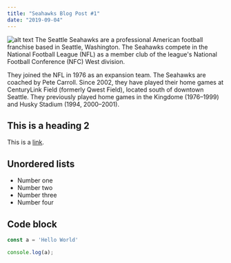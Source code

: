 ```yaml
---
title: "Seahawks Blog Post #1"
date: "2019-09-04"
---
```

![alt text](https://cdn.theathletic.com/app/uploads/2019/09/03184219/GettyImages-1167118891-1024x683.jpg "Logo Title Text 1")
The Seattle Seahawks are a professional American football franchise based in Seattle, Washington. The Seahawks compete in the National Football League (NFL) as a member club of the league's National Football Conference (NFC) West division. 

They joined the NFL in 1976 as an expansion team. The Seahawks are coached by Pete Carroll. Since 2002, they have played their home games at CenturyLink Field (formerly Qwest Field), located south of downtown Seattle. They previously played home games in the Kingdome (1976–1999) and Husky Stadium (1994, 2000–2001).

## This is a heading 2

This is a [link](http://google.com). 

## Unordered lists

- Number one
- Number two
- Number three
- Number four

## Code block

```javascript
const a = 'Hello World'

console.log(a);
```